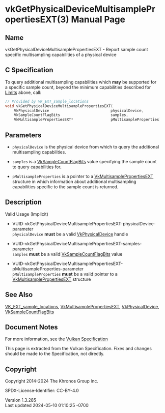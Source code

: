 # vkGetPhysicalDeviceMultisamplePropertiesEXT(3) Manual Page

## Name

vkGetPhysicalDeviceMultisamplePropertiesEXT - Report sample count
specific multisampling capabilities of a physical device



## <a href="#_c_specification" class="anchor"></a>C Specification

To query additional multisampling capabilities which **may** be
supported for a specific sample count, beyond the minimum capabilities
described for <a
href="https://registry.khronos.org/vulkan/specs/1.3-extensions/html/vkspec.html#limits"
target="_blank" rel="noopener">Limits</a> above, call:

``` c
// Provided by VK_EXT_sample_locations
void vkGetPhysicalDeviceMultisamplePropertiesEXT(
    VkPhysicalDevice                            physicalDevice,
    VkSampleCountFlagBits                       samples,
    VkMultisamplePropertiesEXT*                 pMultisampleProperties);
```

## <a href="#_parameters" class="anchor"></a>Parameters

- `physicalDevice` is the physical device from which to query the
  additional multisampling capabilities.

- `samples` is a [VkSampleCountFlagBits](https://registry.khronos.org/vulkan/specs/1.3-extensions/man/html/VkSampleCountFlagBits.html)
  value specifying the sample count to query capabilities for.

- `pMultisampleProperties` is a pointer to a
  [VkMultisamplePropertiesEXT](https://registry.khronos.org/vulkan/specs/1.3-extensions/man/html/VkMultisamplePropertiesEXT.html)
  structure in which information about additional multisampling
  capabilities specific to the sample count is returned.

## <a href="#_description" class="anchor"></a>Description

Valid Usage (Implicit)

- <a
  href="#VUID-vkGetPhysicalDeviceMultisamplePropertiesEXT-physicalDevice-parameter"
  id="VUID-vkGetPhysicalDeviceMultisamplePropertiesEXT-physicalDevice-parameter"></a>
  VUID-vkGetPhysicalDeviceMultisamplePropertiesEXT-physicalDevice-parameter  
  `physicalDevice` **must** be a valid
  [VkPhysicalDevice](https://registry.khronos.org/vulkan/specs/1.3-extensions/man/html/VkPhysicalDevice.html) handle

- <a
  href="#VUID-vkGetPhysicalDeviceMultisamplePropertiesEXT-samples-parameter"
  id="VUID-vkGetPhysicalDeviceMultisamplePropertiesEXT-samples-parameter"></a>
  VUID-vkGetPhysicalDeviceMultisamplePropertiesEXT-samples-parameter  
  `samples` **must** be a valid
  [VkSampleCountFlagBits](https://registry.khronos.org/vulkan/specs/1.3-extensions/man/html/VkSampleCountFlagBits.html) value

- <a
  href="#VUID-vkGetPhysicalDeviceMultisamplePropertiesEXT-pMultisampleProperties-parameter"
  id="VUID-vkGetPhysicalDeviceMultisamplePropertiesEXT-pMultisampleProperties-parameter"></a>
  VUID-vkGetPhysicalDeviceMultisamplePropertiesEXT-pMultisampleProperties-parameter  
  `pMultisampleProperties` **must** be a valid pointer to a
  [VkMultisamplePropertiesEXT](https://registry.khronos.org/vulkan/specs/1.3-extensions/man/html/VkMultisamplePropertiesEXT.html)
  structure

## <a href="#_see_also" class="anchor"></a>See Also

[VK_EXT_sample_locations](https://registry.khronos.org/vulkan/specs/1.3-extensions/man/html/VK_EXT_sample_locations.html),
[VkMultisamplePropertiesEXT](https://registry.khronos.org/vulkan/specs/1.3-extensions/man/html/VkMultisamplePropertiesEXT.html),
[VkPhysicalDevice](https://registry.khronos.org/vulkan/specs/1.3-extensions/man/html/VkPhysicalDevice.html),
[VkSampleCountFlagBits](https://registry.khronos.org/vulkan/specs/1.3-extensions/man/html/VkSampleCountFlagBits.html)

## <a href="#_document_notes" class="anchor"></a>Document Notes

For more information, see the <a
href="https://registry.khronos.org/vulkan/specs/1.3-extensions/html/vkspec.html#vkGetPhysicalDeviceMultisamplePropertiesEXT"
target="_blank" rel="noopener">Vulkan Specification</a>

This page is extracted from the Vulkan Specification. Fixes and changes
should be made to the Specification, not directly.

## <a href="#_copyright" class="anchor"></a>Copyright

Copyright 2014-2024 The Khronos Group Inc.

SPDX-License-Identifier: CC-BY-4.0

Version 1.3.285  
Last updated 2024-05-10 01:10:25 -0700
